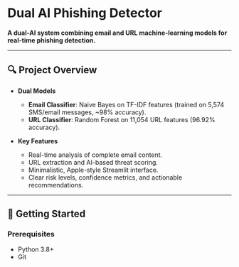 # Dual AI Phishing Detector

**A dual-AI system combining email and URL machine-learning models for real-time phishing detection.**

---

## 🔍 Project Overview

- **Dual Models**  
  - **Email Classifier**: Naive Bayes on TF-IDF features (trained on 5,574 SMS/email messages, ~98% accuracy).  
  - **URL Classifier**: Random Forest on 11,054 URL features (96.92% accuracy).

- **Key Features**  
  - Real-time analysis of complete email content.  
  - URL extraction and AI-based threat scoring.  
  - Minimalistic, Apple-style Streamlit interface.  
  - Clear risk levels, confidence metrics, and actionable recommendations.

---

## 🚀 Getting Started

### Prerequisites

- Python 3.8+  
- Git  


